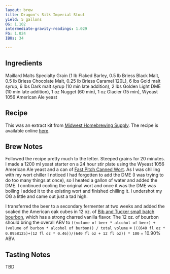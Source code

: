 ```yaml
---
layout: brew
title: Dragon's Silk Imperial Stout
yield: 5 gallons
OG: 1.102
intermediate-gravity-readings: 1.029
FG: 1.024
IBUs: 34

---
```


## Ingredients
Maillard Malts Specialty Grain (1 lb Flaked Barley, 0.5 lb Briess Black Malt, 0.5 lb Briess Chocolate Malt, 0.25 lb Briess Caramel 120L), 6 lbs Gold malt syrup, 6 lbs Dark malt syrup (10 min late addition), 2 lbs Golden Light DME (10 min late addition), 1 oz Nugget (60 min), 1 oz Glacier (15 min), Wyeast 1056 American Ale yeast

## Recipe
This was an extract kit from [Midwest Homebrewing Supply](https://www.midwestsupplies.com/products/dragon-s-silk-imperial-stout-extract-kit). The recipe is available online [here](https://cdn.shopify.com/s/files/1/2785/6868/t/3/assets/DragonsSilk-1526680194582.pdf?6488571249124439760).

## Brew Notes
Followed the recipe pretty much to the letter. Steeped grains for 20 minutes. I made a 1200 ml yeast starter on a 24 hour stir plate using the Wyeast 1056 American Ale yeast and a can of [Fast Pitch Canned Wort](https://www.northernbrewer.com/products/fast-pitch-canned-wort-4-pack). As I was chilling with my wort chiller I noticed I had forgotten to add the DME (I was trying to do too many things at once), so I heated a gallon of water and added the DME. I continued cooling the original wort and once it was the DME was boiling I added it to the existing wort and finished chilling it. I undershot my OG a little and came out just a tad high. 

I transferred the beer to a secondary fermenter at two weeks and added the soaked the American oak cubes in 12 oz. of [Bib and Tucker small batch bourbon](https://distiller.com/spirits/bib-tucker-small-batch-bourbon), which has a strong charred vanilla flavor. The 12 oz. of bourbon should bring the overall ABV to `((volume of beer * alcohol of beer) + (volume of burbon * alcohol of burbon)) / total volume` = `(((640 fl oz * 0.0958125)+(12 fl oz * 0.46))/(640 fl oz + 12 fl oz)) * 100` = 10.90% ABV.

## Tasting Notes
TBD
